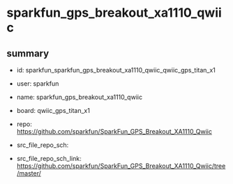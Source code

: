 # sparkfun_gps_breakout_xa1110_qwiic
 
## summary 
* id: sparkfun_sparkfun_gps_breakout_xa1110_qwiic_qwiic_gps_titan_x1
* user: sparkfun
* name: sparkfun_gps_breakout_xa1110_qwiic
* board: qwiic_gps_titan_x1
* repo: https://github.com/sparkfun/SparkFun_GPS_Breakout_XA1110_Qwiic



* src_file_repo_sch: 
* src_file_repo_sch_link: https://github.com/sparkfun/SparkFun_GPS_Breakout_XA1110_Qwiic/tree/master/




